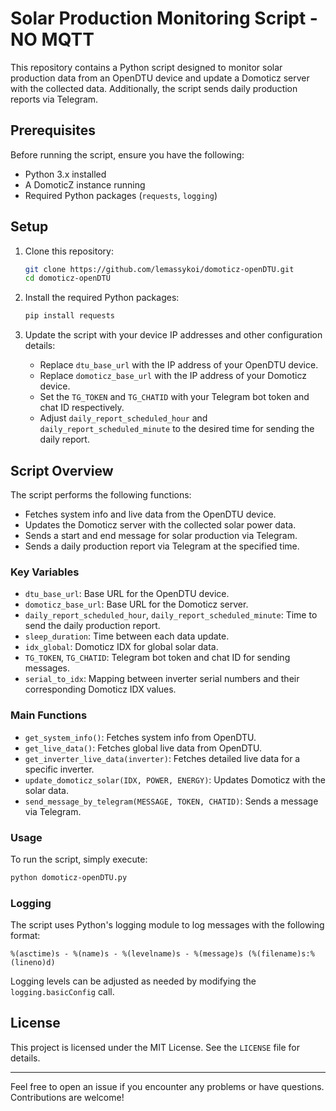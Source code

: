 # Solar Production Monitoring Script - NO MQTT

This repository contains a Python script designed to monitor solar production data from an OpenDTU device and update a Domoticz server with the collected data. Additionally, the script sends daily production reports via Telegram.

## Prerequisites

Before running the script, ensure you have the following:

- Python 3.x installed
- A DomoticZ instance running
- Required Python packages (`requests`, `logging`)

## Setup

1. Clone this repository:
    ```sh
    git clone https://github.com/lemassykoi/domoticz-openDTU.git
    cd domoticz-openDTU
    ```

2. Install the required Python packages:
    ```sh
    pip install requests
    ```

3. Update the script with your device IP addresses and other configuration details:
    - Replace `dtu_base_url` with the IP address of your OpenDTU device.
    - Replace `domoticz_base_url` with the IP address of your Domoticz device.
    - Set the `TG_TOKEN` and `TG_CHATID` with your Telegram bot token and chat ID respectively.
    - Adjust `daily_report_scheduled_hour` and `daily_report_scheduled_minute` to the desired time for sending the daily report.

## Script Overview

The script performs the following functions:

- Fetches system info and live data from the OpenDTU device.
- Updates the Domoticz server with the collected solar power data.
- Sends a start and end message for solar production via Telegram.
- Sends a daily production report via Telegram at the specified time.

### Key Variables

- `dtu_base_url`: Base URL for the OpenDTU device.
- `domoticz_base_url`: Base URL for the Domoticz server.
- `daily_report_scheduled_hour`, `daily_report_scheduled_minute`: Time to send the daily production report.
- `sleep_duration`: Time between each data update.
- `idx_global`: Domoticz IDX for global solar data.
- `TG_TOKEN`, `TG_CHATID`: Telegram bot token and chat ID for sending messages.
- `serial_to_idx`: Mapping between inverter serial numbers and their corresponding Domoticz IDX values.

### Main Functions

- `get_system_info()`: Fetches system info from OpenDTU.
- `get_live_data()`: Fetches global live data from OpenDTU.
- `get_inverter_live_data(inverter)`: Fetches detailed live data for a specific inverter.
- `update_domoticz_solar(IDX, POWER, ENERGY)`: Updates Domoticz with the solar data.
- `send_message_by_telegram(MESSAGE, TOKEN, CHATID)`: Sends a message via Telegram.

### Usage

To run the script, simply execute:

```sh
python domoticz-openDTU.py
```

### Logging

The script uses Python's logging module to log messages with the following format:

```
%(asctime)s - %(name)s - %(levelname)s - %(message)s (%(filename)s:%(lineno)d)
```

Logging levels can be adjusted as needed by modifying the `logging.basicConfig` call.

## License

This project is licensed under the MIT License. See the `LICENSE` file for details.

---

Feel free to open an issue if you encounter any problems or have questions. Contributions are welcome!
